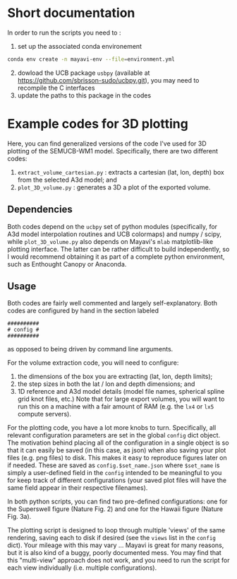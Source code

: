 # Short documentation

In order to run the scripts you need to :
1. set up the associated conda environement
```bash
conda env create -n mayavi-env --file=environment.yml
```
2. dowload the UCB package `usbpy` (available at https://github.com/sbrisson-sudo/ucbpy.git), you may need to recompile the C interfaces
3. update the paths to this package in the codes


# Example codes for 3D plotting

Here, you can find generalized versions of the code I've used for 3D plotting
of the SEMUCB-WM1 model. Specifically, there are two different codes:
1. `extract_volume_cartesian.py` : extracts a cartesian (lat, lon, depth) box
   from the selected A3d model; and
2. `plot_3D_volume.py` : generates a 3D a plot of the exported volume.

## Dependencies

Both codes depend on the `ucbpy` set of python modules (specifically, for A3d
model interpolation routines and UCB colormaps) and numpy / scipy, while
`plot_3D_volume.py` also depends on Mayavi's `mlab` matplotlib-like plotting
interface. The latter can be rather difficult to build independently, so I
would recommend obtaining it as part of a complete python environment, such as
Enthought Canopy or Anaconda.

## Usage

Both codes are fairly well commented and largely self-explanatory. Both codes
are configured by hand in the section labeled

    ##########
    # config #
    ##########

as opposed to being driven by command line arguments.

For the volume extraction code, you will need to configure:
1. the dimensions of the box you are extracting (lat, lon, depth limits);
2. the step sizes in both the lat / lon and depth dimensions; and
3. 1D reference and A3d model details (model file names, spherical spline grid
   knot files, etc.)
Note that for large export volumes, you will want to run this on a machine with
a fair amount of RAM (e.g. the `lx4` or `lx5` compute servers).

For the plotting code, you have a lot more knobs to turn. Specifically, all
relevant configuration parameters are set in the global `config` dict object.
The motivation behind placing all of the configuration in a single object is so
that it can easily be saved (in this case, as json) when also saving your plot
files (e.g. png files) to disk. This makes it easy to reproduce figures later
on if needed. These are saved as `config.$set_name.json` where `$set_name` is
simply a user-defined field in the `config` intended to be meaningful to you
for keep track of different configurations (your saved plot files will have the
same field appear in their respective filenames).

In both python scripts, you can find two pre-defined configurations: one for
the Superswell figure (Nature Fig. 2) and one for the Hawaii figure (Nature
Fig. 3a).

The plotting script is designed to loop through multiple 'views' of the same
rendering, saving each to disk if desired  (see the `views` list in the
`config` dict). Your mileage with this may vary ... Mayavi is great for many
reasons, but it is also kind of a buggy, poorly documented mess. You may find
that this "multi-view" approach does not work, and you need to run the script
for each view individually (i.e. multiple configurations).
